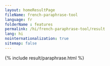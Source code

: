 ```yaml
---
layout: homeResultPage
fileName: french-paraphrase-tool
language: fr
folderName : features
permalink: /hi/french-paraphrase-tool/result
lang: hi
nointernationalization: true
sitemap: false
---
```

{% include result/paraphrase.html %}

<script src="/js/result/paraprashing.js" data-foldername="{{page.folderName}}" data-lang="{{page.lang}}"></script>